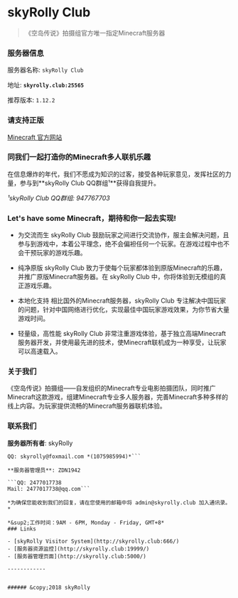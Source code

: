 # skyRolly Club

>《空岛传说》拍摄组官方唯一指定Minecraft服务器

### 服务器信息

服务器名称: `skyRolly Club`

地址: **`skyrolly.club:25565`**

推荐版本: `1.12.2`

### 请支持正版

[Minecraft 官方网站](http://minecraft.net/)

### 同我们一起打造你的Minecraft多人联机乐趣
在信息爆炸的年代，我们不愿成为知识的过客，接受各种玩家意见，发挥社区的力量，参与到**skyRolly Club QQ群组&sup1;**获得自我提升。

*&sup1;skyRolly Club QQ群组: 947767703*

### Let's have some Minecraft，期待和你一起去实现!

- 为交流而生
skyRolly Club 鼓励玩家之间进行交流协作，服主会解决问题，且参与到游戏中，本着公平理念，绝不会偏袒任何一个玩家。在游戏过程中也不会干预玩家的游戏乐趣。

-  纯净原版
skyRolly Club 致力于使每个玩家都体验到原版Minecraft的乐趣，并推广原版Minecraft服务器。在 skyRolly Club 中，你将体验到无模组的真正游戏乐趣。

-  本地化支持
相比国外的Minecraft服务器，skyRolly Club 专注解决中国玩家的问题，针对中国网络进行优化，实现最佳中国玩家游戏效果，为你节省大量游戏时间。

-  轻量级，高性能
skyRolly Club 非常注重游戏体验，基于独立高端Minecraft服务器开发，并使用最先进的技术，使Minecraft联机成为一种享受，让玩家可以高速载入。

### 关于我们

《空岛传说》拍摄组——自发组织的Minecraft专业电影拍摄团队，同时推广Minecraft这款游戏，组建Minecraft专业多人服务器，完善Minecraft多种多样的线上内容。为玩家提供流畅的Minecraft服务器联机体验。

### 联系我们

**服务器所有者**: skyRolly

```Mail: skyrolly@qq.com *(7x24h)*, admin@skyrolly.club *(工作时间&sup2;)*
QQ: skyrolly@foxmail.com *(1075985994)*```

**服务器管理员**: ZDN1942

```QQ: 2477017738
Mail: 2477017738@qq.com```

*为确保您能收到我们的回复，请在您使用的邮箱中将 admin@skyrolly.club 加入通讯录。*

*&sup2;工作时间：9AM - 6PM, Monday - Friday, GMT+8*
### Links

- [skyRolly Visitor System](http://skyrolly.club:666/)
- [服务器资源监控](http://skyrolly.club:19999/)
- [服务器管理页面](http://skyrolly.club:5000/)

------------


###### &copy;2018 skyRolly

